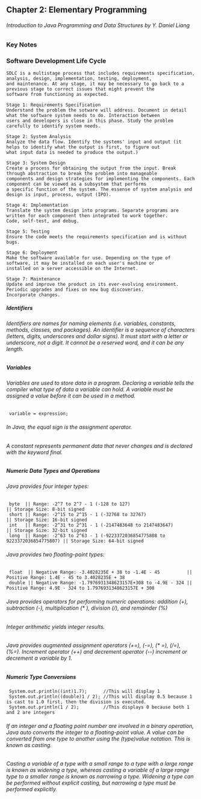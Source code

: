 ## Chapter 2: Elementary Programming
###### Introduction to Java Programming and Data Structures by Y. Daniel Liang
### Key Notes

### Software Development Life Cycle
    SDLC is a multistage process that includes requirements specification, analysis, design, implementation, testing, deployment, 
    and maintenance. At any stage, it may be necessary to go back to a previous stage to correct issues that might prevent the 
    software from functioning as expected.
    
    Stage 1: Requirements Specification
    Understand the problem the sotware will address. Document in detail what the software system needs to do. Interaction between 
    users and developers is close in this phase. Study the problem carefully to identify system needs.
    
    Stage 2: System Analysis
    Analyze the data flow. Identify the systems' input and output (it helps to identify what the output is first, to figure out
    what input data is needed to produce the output.)
    
    Stage 3: System Design
    Create a process for obtaining the output from the input. Break through abstraction to break the problem into manageable 
    components and design strategies for implementing the components. Each component can be viewed as a subsystem that performs
    a specific function of the system. The essense of system analysis and design is input, process, output (IPO).
    
    Stage 4: Implementation
    Translate the system design into programs. Separate programs are written for each component then integrated to work together. 
    Code, self-test, and debug.
    
    Stage 5: Testing
    Ensure the code meets the requirements specification and is without bugs.
    
    Stage 6: Deployment
    Make the software available for use. Depending on the type of software, it may be installed on each user's machine or 
    installed on a server accessible on the Internet.
    
    Stage 7: Maintenance
    Update and improve the product in its ever-evolving environment. Periodic upgrades and fixes on new bug discoveries. 
    Incorporate changes.

##### Identifiers
###### Identifiers are names for naming elements (i.e. variables, constants, methods, classes, and packages). An identifier is a sequence of characters (letters, digits, underscores and dollar signs). It must start with a letter or underscore, not a digit. It cannot be a reserved word, and it can be any length.

##### Variables
###### Variables are used to store data in a program. Declaring a variable tells the compiler what type of data a variable can hold. A variable must be assigned a value before it can be used in a method.
     variable = expression;
###### In Java, the equal sign is the assignment operator.
###### A constant represents permanent data that never changes and is declared with the keyword final.

##### Numeric Data Types and Operations
###### Java provides four integer types:
     byte  || Range: -2^7 to 2^7 - 1 (-128 to 127)                                   || Storage Size: 8-bit signed
     short || Range: -2^15 to 2^15 - 1 (-32768 to 32767)                             || Storage Size: 16-bit signed
     int   || Range: -2^31 to 2^31 - 1 (-2147483648 to 2147483647)                   || Storage Size: 32-bit signed
     long  || Range: -2^63 to 2^63 - 1 (-9223372036854775808 to 9223372036854775807) || Storage Size: 64-bit signed
###### Java provides two floating-point types:
     float  || Negative Range: -3.4028235E + 38 to -1.4E - 45          || Positive Range: 1.4E - 45 to 3.4028235E + 38
     double || Negative Range: -1.7976931348623157E+308 to -4.9E - 324 || Positive Range: 4.9E - 324 to 1.7976931348623157E + 308
###### Java provides operators for performing numeric operations: addition (+), subtraction (-), multiplication (* ), division (/), and remainder (%)
###### Integer arithmetic yields integer results.
###### Java provides augmented assignment operators (+=), (-=), (* =), (/=), (%=). Increment operator (++) and decrement operator (--) increment or decrement a variable by 1.
##### Numeric Type Conversions
     System.out.println((int)1.7);      //This will display 1
     System.out.println((double)1 / 2); //This will display 0.5 because 1 is cast to 1.0 first, then the division is executed.
     System.out.println(1 / 2);         //This displays 0 because both 1 and 2 are integers
###### If an integer and a floating point number are involved in a binary operation, Java auto converts the integer to a floating-point value. A value can be converted from one type to another using the (type)value notation. This is known as casting.
###### Casting a variable of a type with a small range to a type with a large range is known as widening a type, whereas casting a variable of a large range type to a smaller range is known as narrowing a type. Widening a type can be performed without explicit casting, but narrowing a type must be performed explicitly.

